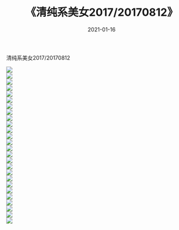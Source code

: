 ﻿---
layout: post
title:  《清纯系美女2017/20170812》
date:   2021-01-16
img: http://pic.660000.xyz/1:/清纯系美女/2017/20170812/000.jpg
categories: [美女, 清纯, 唯美]
---

清纯系美女2017/20170812

 ![](http://pic.660000.xyz/1:/清纯系美女/2017/20170812/001.jpg) <br>![](http://pic.660000.xyz/1:/清纯系美女/2017/20170812/002.jpg) <br>![](http://pic.660000.xyz/1:/清纯系美女/2017/20170812/003.jpg) <br>![](http://pic.660000.xyz/1:/清纯系美女/2017/20170812/004.jpg) <br>![](http://pic.660000.xyz/1:/清纯系美女/2017/20170812/005.jpg) <br>![](http://pic.660000.xyz/1:/清纯系美女/2017/20170812/006.jpg) <br>![](http://pic.660000.xyz/1:/清纯系美女/2017/20170812/007.jpg) <br>![](http://pic.660000.xyz/1:/清纯系美女/2017/20170812/008.jpg) <br>![](http://pic.660000.xyz/1:/清纯系美女/2017/20170812/009.jpg) <br>![](http://pic.660000.xyz/1:/清纯系美女/2017/20170812/010.jpg) <br>![](http://pic.660000.xyz/1:/清纯系美女/2017/20170812/011.jpg) <br>![](http://pic.660000.xyz/1:/清纯系美女/2017/20170812/012.jpg) <br>![](http://pic.660000.xyz/1:/清纯系美女/2017/20170812/013.jpg) <br>![](http://pic.660000.xyz/1:/清纯系美女/2017/20170812/014.jpg) <br>![](http://pic.660000.xyz/1:/清纯系美女/2017/20170812/015.jpg) <br>![](http://pic.660000.xyz/1:/清纯系美女/2017/20170812/016.jpg) <br>![](http://pic.660000.xyz/1:/清纯系美女/2017/20170812/017.jpg) <br>![](http://pic.660000.xyz/1:/清纯系美女/2017/20170812/018.jpg) <br>![](http://pic.660000.xyz/1:/清纯系美女/2017/20170812/019.jpg) <br>![](http://pic.660000.xyz/1:/清纯系美女/2017/20170812/020.jpg) <br>![](http://pic.660000.xyz/1:/清纯系美女/2017/20170812/021.jpg) <br>![](http://pic.660000.xyz/1:/清纯系美女/2017/20170812/022.jpg) <br>![](http://pic.660000.xyz/1:/清纯系美女/2017/20170812/023.jpg) <br>![](http://pic.660000.xyz/1:/清纯系美女/2017/20170812/024.jpg) <br>![](http://pic.660000.xyz/1:/清纯系美女/2017/20170812/025.jpg) <br>![](http://pic.660000.xyz/1:/清纯系美女/2017/20170812/026.jpg) <br>